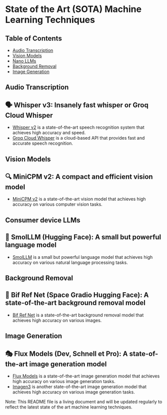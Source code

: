 **State of the Art (SOTA) Machine Learning Techniques**
===========================================================

**Table of Contents**
-----------------

* [Audio Transcription](#audio-transcription)
* [Vision Models](#vision-models)
* [Nano LLMs](#nano-llms)
* [Background Removal](#background-removal)
* [Image Generation](#image-generation)

**Audio Transcription**
--------------------

🗣️ **Whisper v3**: Insanely fast whisper or Groq Cloud Whisper
--------------------------------------------------------

* [Whisper v2](https://github.com/openai/whisper) is a state-of-the-art speech recognition system that achieves high accuracy and speed.
* [Groq Cloud Whisper](https://cloud.groq.com/whisper) is a cloud-based API that provides fast and accurate speech recognition.

**Vision Models**
----------------

🔍 **MiniCPM v2**: A compact and efficient vision model
---------------------------------------------------

* [MiniCPM v2](https://github.com/MiniCPM/MiniCPM-v2) is a state-of-the-art vision model that achieves high accuracy on various computer vision tasks.

**Consumer device LLMs**
-------------

🤖 **SmolLLM (Hugging Face)**: A small but powerful language model
---------------------------------------------------------

* [SmolLLM](https://huggingface.co/smolllm) is a small but powerful language model that achieves high accuracy on various natural language processing tasks.

**Background Removal**
---------------------

🎨 **Bif Ref Net (Space Gradio Hugging Face)**: A state-of-the-art background removal model
-----------------------------------------------------------------------------------

* [Bif Ref Net](https://huggingface.co/spaces/gradio/bif_ref_net) is a state-of-the-art background removal model that achieves high accuracy on various images.

**Image Generation**
------------------

🎭 **Flux Models (Dev, Schnell et Pro)**: A state-of-the-art image generation model
--------------------------------------------------------------------------------

* [Flux Models](https://github.com/flux-ml/flux-models) is a state-of-the-art image generation model that achieves high accuracy on various image generation tasks.
* [Imagen3](https://github.com/imagen3/imagen3) is another state-of-the-art image generation model that achieves high accuracy on various image generation tasks.

Note: This README file is a living document and will be updated regularly to reflect the latest state of the art machine learning techniques.
